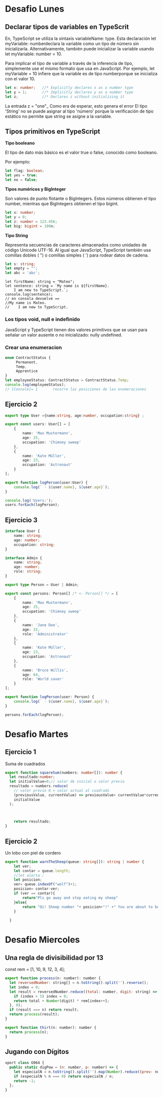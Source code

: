 # Desafio Lunes 

## <b> Declarar tipos de variables en TypeScrit </b>

En, TypeScript se utiliza la sintaxis variableName: type. Esta declaración let myVariable: numberdeclara la variable como un tipo de número sin inicializarla. Alternativamente, también puede inicializar la variable usando let myVariable: number = 10.

Para implicar el tipo de variable a través de la inferencia de tipo, simplemente use el mismo formato que usa en JavaScript. Por ejemplo, let myVariable = 10 infiere que la variable es de tipo numberporque se inicializa con el valor 10.

```ts
let x: number;   //* Explicitly declares x as a number type
let y = 1;       //* Implicitly declares y as a number type
let z;           //* Declares z without initializing it
```
La entrada  z = "one"_ Como era de esperar, esto genera el error El tipo 'String' no se puede asignar al tipo 'número' porque la verificación de tipo estático no permite que  string se asigne a la variable.



## <b> Tipos primitivos en TypeScript</b>


<b> Tipo booleano </b>

El tipo de dato más básico es el valor true o false, conocido como booleano.

Por ejemplo:
```ts
let flag: boolean;
let yes = true;
let no = false;
```
<b> Tipos numéricos y BigInteger </b>

Son valores de punto flotante o BigIntegers. Estos números obtienen el tipo number, mientras que BigIntegers obtienen el tipo bigint.

```TypeScript
let x: number;
let y = 0;
let z: number = 123.456;
let big: bigint = 100n;
```
<b> Tipo String </b>

Representa secuencias de caracteres almacenados como unidades de código Unicode UTF-16. Al igual que JavaScript, TypeScript también usa comillas dobles ( ") o comillas simples ( ') para rodear datos de cadena.
```TypeScript
let s: string;
let empty = "";
let abc = 'abc';
```
```Ts
let firstName: string = "Mateo";
let sentence: string = `My name is ${firstName}.
    I am new to TypeScript.`;
console.log(sentence);
// en consola devuelve ==
//My name is Mateo.
//    I am new to TypeScript.

```
###  <b> Los tipos void, null e indefinido </b>

JavaScript y TypeScript tienen dos valores primitivos que se usan para señalar un valor ausente o no inicializado: nully undefined.

### <b>Crear una enumeracion </b>
```ts
enum ContractStatus {
     Permanent,
     Temp,
     Apprentice
}
let employeeStatus: ContractStatus = ContractStatus.Temp;
console.log(employeeStatus);
// [Console]= 1       recorre las posiciones de las enumeraciones 


```
## Ejercicio 2
```ts
export type User ={name:string, age:number, occupation:string} ;

export const users: User[] = [
    {
        name: 'Max Mustermann',
        age: 25,
        occupation: 'Chimney sweep'
    },
    {
        name: 'Kate Müller',
        age: 23,
        occupation: 'Astronaut'
    }
];

export function logPerson(user:User) {
    console.log(` - ${user.name}, ${user.age}`);
}

console.log('Users:');
users.forEach(logPerson);

```
## Ejercicio 3
```ts
interface User {
    name: string;
    age: number;
    occupation: string;
}

interface Admin {
    name: string;
    age: number;
    role: string;
}

export type Person = User | Admin;

export const persons: Person[] /* <- Person[] */ = [
    {
        name: 'Max Mustermann',
        age: 25,
        occupation: 'Chimney sweep'
    },
    {
        name: 'Jane Doe',
        age: 32,
        role: 'Administrator'
    },
    {
        name: 'Kate Müller',
        age: 23,
        occupation: 'Astronaut'
    },
    {
        name: 'Bruce Willis',
        age: 64,
        role: 'World saver'
    }
];

export function logPerson(user: Person) {
    console.log(` - ${user.name}, ${user.age}`);
}

persons.forEach(logPerson);
```

# Desafio Martes 
## Ejercicio 1
Suma de cuadrados

``` ts 
export function squareSum(numbers: number[]): number {
  let resultado:number;
  let initialValue=0;// valor de inicial o valor previo
  resultado = numbers.reduce(
    // valor previo 0 + valor actual al cuadrado 
    (previousValue, currentValue) => previousValue+ currentValue*currentValue,
    initialValue
  );


  
    return resultado;
}
```
## Ejercicio 2
Un lobo con piel de cordero 

```ts
export function warnTheSheep(queue: string[]): string | number {
    let ver;
    let contar = queue.length;
    //let alerta ;
    let posicion;
    ver= queue.indexOf("wolf")+1;
    posicion= contar-ver;
    if (ver == contar){
        return"Pls go away and stop eating my sheep" 
    }else{
        return "Oi! Sheep number "+ posicion+"!" +" You are about to be eaten by a wolf!"
    }
   
  }
```
#
# <b>Desafio Miercoles </b>
## Una regla de divisibilidad por 13
const rem = [1, 10, 9, 12, 3, 4];

```js
export function process(n: number): number {
  let reversedNumber: string[] = n.toString().split('').reverse();
  let index = 0;
  let result = reversedNumber.reduce((total: number, digit: string) => {
    if (index > 5) index = 0;
    return total + Number(digit) * rem[index++];
  }, 0);
  if (result === n) return result;
  return process(result);
}

export function thirt(n: number): number {
  return process(n);
}
```
## Jugando con Dígitos 
```js
xport class G964 {
  public static digPow = (n: number, p: number) => {
    let especialN = n.toString().split('').map(Number).reduce((prev: number, curr: number) => prev + Math.pow(curr, p++), 0);
    if (especialN % n === 0) return especialN / n;
    return -1;
  };
}

```
